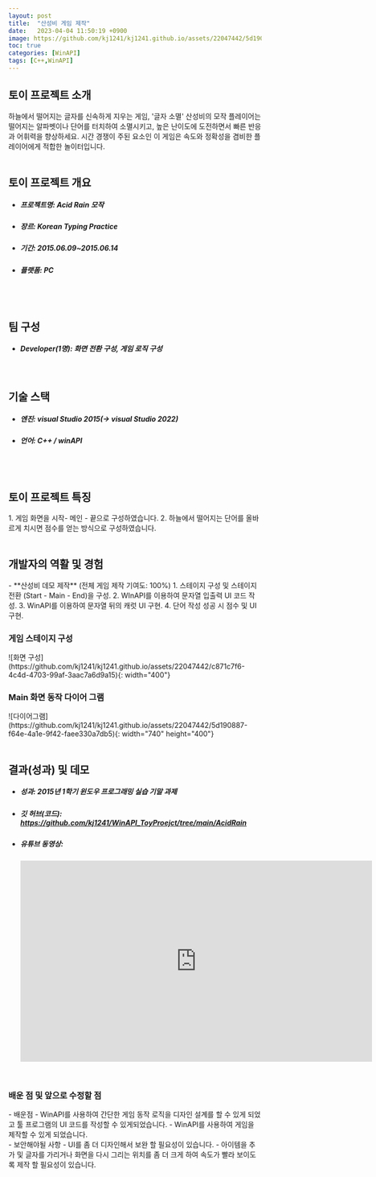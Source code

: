 ```yaml
---
layout: post
title:  "산성비 게임 제작"
date:   2023-04-04 11:50:19 +0900
image: https://github.com/kj1241/kj1241.github.io/assets/22047442/5d190887-f64e-4a1e-9f42-faee330a7db5
toc: true
categories: [WinAPI]
tags: [C++,WinAPI]
---
```


<h2><green1_h2> 토이 프로젝트 소개 </green1_h2></h2>
하늘에서 떨어지는 글자를 신속하게 지우는 게임, '글자 소멸' 산성비의 모작  
플레이어는 떨어지는 알파벳이나 단어를 터치하여 소멸시키고, 높은 난이도에 도전하면서 빠른 반응과 어휘력을 향상하세요.  
시간 경쟁이 주된 요소인 이 게임은 속도와 정확성을 겸비한 플레이어에게 적합한 놀이터입니다.  

<br>
<br>
<h2><green1_h2> 토이 프로젝트 개요 </green1_h2></h2><ul>
<li><h5><green1_h5>프로젝트명: </green1_h5><span> Acid Rain 모작 </span></h5></li>
<li><h5><green1_h5>장르: </green1_h5><span> Korean Typing Practice</span></h5></li>
<li><h5><green1_h5>기간: </green1_h5><span> 2015.06.09~2015.06.14</span></h5></li>
<li><h5><green1_h5>플랫폼: </green1_h5><span> PC </span></h5></li></ul>


<br>
<br>
<h2><green1_h2> 팀 구성 </green1_h2></h2><ul> 
<li><h5><green1_h5>Developer(1명): </green1_h5><span> 화면 전환 구성, 게임 로직 구성 </span></h5></li>
</ul>

<br>
<h2><green1_h2> 기술 스택 </green1_h2></h2><ul>
<li><h5><green1_h5>엔진: </green1_h5><span> visual Studio 2015(-> visual Studio 2022) </span></h5></li>
<li><h5><green1_h5>언어: </green1_h5><span> C++ / winAPI   </span></h5></li>
</ul>

<br>
<br>
<h2 ><green1_h2> 토이 프로젝트 특징 </green1_h2></h2>
1. 게임 화면을 시작- 메인 - 끝으로 구성하였습니다.
2. 하늘에서 떨어지는 단어를 올바르게 치시면 점수를 얻는 방식으로 구성하였습니다.

<br>
<br>
<h2><green1_h2> 개발자의 역활 및 경험 </green1_h2></h2>
- **산성비 데모 제작** <span><red1_error>(전체 게임 제작 기여도: 100%)</red1_error></span>
    1. 스테이지 구성 및 스테이지 전환 (Start - Main - End)을 구성.
    2. WInAPI를 이용하여 문자열 입출력 UI 코드 작성.
    3. WinAPI를 이용하여 문자열 뒤의 캐럿 UI 구현. 
    4. 단어 작성 성공 시 점수 및 UI 구현.


<br>
<h3><green1_h3> 게임 스테이지 구성 </green1_h3></h3>
![화면 구성](https://github.com/kj1241/kj1241.github.io/assets/22047442/c871c7f6-4c4d-4703-99af-3aac7a6d9a15){: width="400"}

<br>
<h3><green1_h3> Main 화면 동작 다이어 그램 </green1_h3></h3>
![다이어그램](https://github.com/kj1241/kj1241.github.io/assets/22047442/5d190887-f64e-4a1e-9f42-faee330a7db5){: width="740" height="400"}



<br>
<br>
<h2><green1_h2> 결과(성과) 및 데모 </green1_h2></h2>
<ul>
<li><h5><green1_h5>성과: </green1_h5><span> 2015년 1학기 윈도우 프로그래밍 실습 기말 과제 </span></h5></li>
<li><h5><green1_h5>깃 허브(코드): </green1_h5><span> 
<a href="https://github.com/kj1241/WinAPI_ToyProejct/tree/main/AcidRain">https://github.com/kj1241/WinAPI_ToyProejct/tree/main/AcidRain</a> </span></h5></li>
<li><h5><green1_h5>유튜브 동영상: </green1_h5></h5> 
<iframe width="700" height="400" src="https://www.youtube.com/embed/eYwX1WuaEYE" title="산성비(WinAPI)" frameborder="0" allow="accelerometer; autoplay; clipboard-write; encrypted-media; gyroscope; picture-in-picture; web-share" allowfullscreen></iframe>
</li>
</ul>


<br>
<h3><green1_h3> 배운 점 및 앞으로 수정할 점 </green1_h3></h3>
- 배운점
    - WinAPI를 사용하여 간단한 게임 동작 로직을 디자인 설계를 할 수 있게 되었고 툴 프로그램의 UI 코드를 작성할 수 있게되었습니다.
    - WinAPI를 사용하여 게임을 제작할 수 있게 되었습니다.
<br>
- 보안해야될 사항
    - UI를 좀 더 디자인해서 보완 할 필요성이 있습니다.
    - 아이템을 추가 및 글자를 가리거나 화면을 다시 그리는 위치를 좀 더 크게 하여 속도가 빨라 보이도록 제작 할 필요성이 있습니다.




